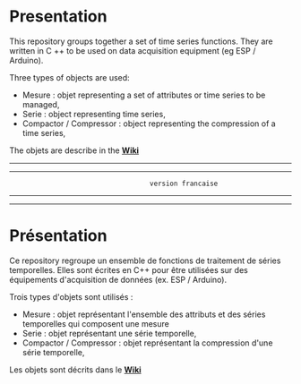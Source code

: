 # Presentation
This repository groups together a set of time series functions. They are written in C ++ to be used on data acquisition equipment (eg ESP / Arduino).

Three types of objects are used:
* Mesure : objet representing a set of attributes or time series to be managed,
* Serie : object representing time series,
* Compactor / Compressor : object representing the compression of a time series,

The objets are describe in the **[Wiki](https://github.com/predicteur/Serie/wiki)**

----
----
                                       version francaise

----
----

# Présentation
Ce repository regroupe un ensemble de fonctions de traitement de séries temporelles. Elles sont écrites en C++ pour être utilisées sur des équipements d'acquisition de données (ex. ESP / Arduino).

Trois types d'objets sont utilisés :
* Mesure : objet représentant l'ensemble des attributs et des séries temporelles qui composent une mesure
* Serie : objet représentant une série temporelle,
* Compactor / Compressor : objet représentant la compression d'une série temporelle,

Les objets sont décrits dans le **[Wiki](https://github.com/predicteur/Serie/wiki)**
